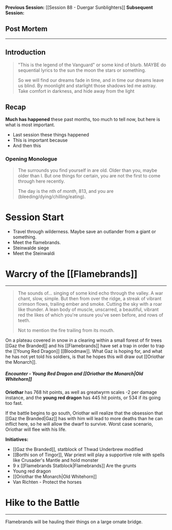 **Previous Session:** [[Session 88 - Duergar Sunblighters]]
**Subsequent Session:**
## Post Mortem
---

## Introduction
> "This is the legend of the Vanguard" or some kind of blurb. MAYBE do sequential lyrics to the sun the moon the stars or something.
> 
> So we will find our dreams fade in time, and in time our dreams leave us blind. By moonlight and starlight those shadows led me astray. Take comfort in darkness, and hide away from the light

## Recap
**Much has happened** these past months, too much to tell now, but here is what is most important.
- Last session these things happened
- This is important because
- And then this

### Opening Monologue
> The surrounds you find yourself in are old. Older than you, maybe older than I. But one things for certain, you are not the first to come through here recently.
> 
> The day is the nth of *month*, 813, and you are (bleeding/dying/chilling/eating).

# Session Start
- Travel through wilderness. Maybe save an outlander from a giant or something.
- Meet the flamebrands.
- Steinwalde siege
- Meet the Steinwaldi


# Warcry of the [[Flamebrands]]
---
> The sounds of... singing of some kind echo through the valley. A war chant, slow, simple. But then from over the ridge, a streak of vibrant crimson flows, trailing ember and smoke. Cutting the sky with a roar like thunder. A lean body of muscle, unscarred, a beautiful, vibrant red the likes of which you're unsure you've seen before, and rows of teeth. 
> 
> Not to mention the fire trailing from its mouth.

On a plateau covered in snow in a clearing within a small forest of fir trees [[Gaz the Branded]] and his [[Flamebrands]] have set a trap in order to trap the [[Young Red Dragon]] [[Bloodmaw]]. What Gaz is hoping for, and what he has not yet told his soldiers, is that he hopes this will draw out [[Oriothar the Monarch]].
##### **Encounter** - Young Red Dragon and [[Oriothar the Monarch|Old Whitehorn]]
**Oriothar** has 768 hit points, as well as greatwyrm scales -2 per damage instance, and the **young red dragon** has 445 hit points, or 534 if its going too fast.

If the battle begins to go south, Oriothar will realize that the obsession that [[Gaz the Branded|Gaz]] has with him will lead to more deaths than he can inflict here, so he will allow the dwarf to survive. Worst case scenario, Oriothar will flee with his life.

**Initiatives:**
- [[Gaz the Branded]], statblock of Thwad Underbrew modified
- [[Borthi son of Tingor]], War priest will play a supportive role with spells like Crusader's Mantle and hold monster
- 9 x [[Flamebrands Statblock|Flamebrands]] Are the grunts 
- Young red dragon
- [[Oriothar the Monarch|Old Whitehorn]]
- Van Richten - Protect the horses

# Hike to the Battle
---
Flamebrands will be hauling their things on a large ornate bridge. 